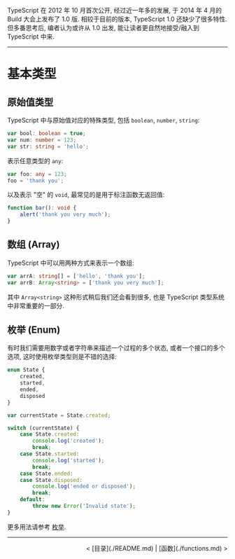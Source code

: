 TypeScript 在 2012 年 10 月首次公开, 经过近一年多的发展, 于 2014 年 4 月的 Build 大会上发布了 1.0 版. 相较于目前的版本, TypeScript 1.0 还缺少了很多特性. 但多番思考后, 编者认为或许从 1.0 出发, 能让读者更自然地接受/融入到 TypeScript 中来.

---

# 基本类型

## 原始值类型

TypeScript 中与原始值对应的特殊类型, 包括 `boolean`, `number`, `string`:

```ts
var bool: boolean = true;
var num: number = 123;
var str: string = 'hello';
```

表示任意类型的 `any`:

```ts
var foo: any = 123;
foo = 'thank you';
```

以及表示 "空" 的 `void`, 最常见的是用于标注函数无返回值:

```ts
function bar(): void {
    alert('thank you very much');
}
```

## 数组 (Array)

TypeScript 中可以用两种方式来表示一个数组:

```ts
var arrA: string[] = ['hello', 'thank you'];
var arrB: Array<string> = ['thank you very much'];
```

其中 `Array<string>` 这种形式稍后我们还会看到很多, 也是 TypeScript 类型系统中非常重要的一部分.

## 枚举 (Enum)

有时我们需要用数字或者字符串来描述一个过程的多个状态, 或者一个接口的多个选项, 这时使用枚举类型则是不错的选择:

```ts
enum State {
    created,
    started,
    ended,
    disposed
}

var currentState = State.created;

switch (currentState) {
    case State.created:
        console.log('created');
        break;
    case State.started:
        console.log('started');
        break;
    case State.ended:
    case State.disposed:
        console.log('ended or disposed');
        break;
    default:
        throw new Error('Invalid state');
}
```

更多用法请参考 [枚举](features/enum.md).

---

<p align="right">&lt; [目录](./README.md) | [函数](./functions.md) &gt;</p>
